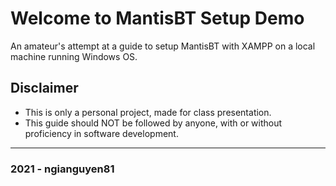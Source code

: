 # Welcome to MantisBT Setup Demo
An amateur's attempt at a guide to setup MantisBT with XAMPP on a local machine running Windows OS.

## Disclaimer
* This is only a personal project, made for class presentation.
* This guide should NOT be followed by anyone, with or without proficiency in software development.

---
### 2021 - ngianguyen81